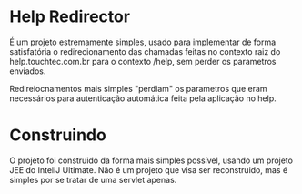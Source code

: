 # Help Redirector

É um projeto estremamente simples, usado para implementar de forma satisfatória o redirecionamento das chamadas 
feitas no contexto raiz do help.touchtec.com.br para o contexto /help, sem perder os parametros enviados. 

Redireiocnamentos mais simples "perdiam" os parametros que eram necessários para autenticação automática feita pela 
aplicação no help.

# Construindo

O projeto foi construido da forma mais simples possível, usando um projeto JEE do InteliJ Ultimate. Não é um projeto 
que visa ser reconstruido, mas é simples por se tratar de uma servlet apenas. 